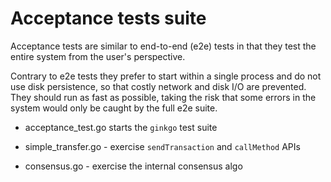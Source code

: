# Acceptance tests suite #

Acceptance tests are similar to end-to-end (e2e) tests in that they test the entire system from the user's perspective.

Contrary to e2e tests they prefer to start within a single process and do not use disk persistence, so that costly network and disk I/O are prevented.
They should run as fast as possible, taking the risk that some errors in the system would only be caught by the full e2e suite.

* acceptance_test.go starts the `ginkgo` test suite

* simple_transfer.go - exercise `sendTransaction` and `callMethod` APIs

* consensus.go - exercise the internal consensus algo

